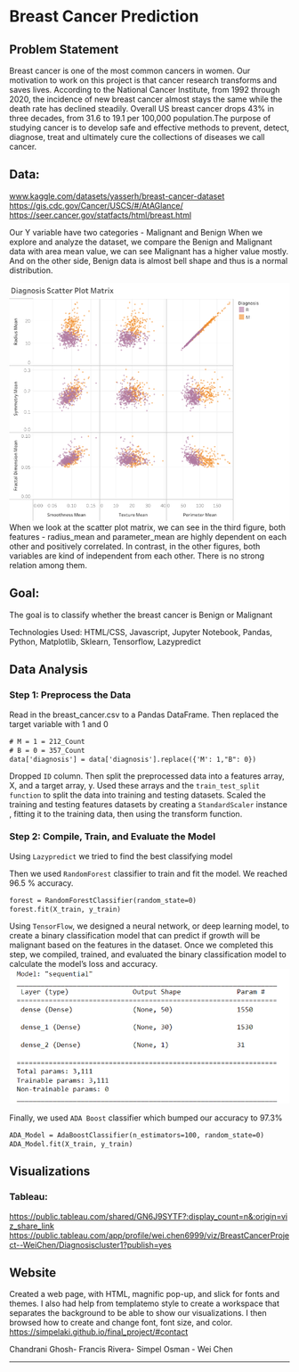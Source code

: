 # Breast Cancer Prediction
## Problem Statement  
Breast cancer is one of the most common cancers in women. Our motivation to work on this project
is that cancer research transforms and saves lives. According to the National Cancer Institute, 
from 1992 through 2020, the incidence of new breast cancer almost stays the same while the death
rate has declined steadily. Overall US breast cancer drops 43% in three decades, from 31.6 to 
19.1 per 100,000 population.The purpose of studying cancer is to develop safe and effective 
methods to prevent, detect, diagnose, treat and ultimately cure the collections of diseases we
call cancer. 

## Data:
www.kaggle.com/datasets/yasserh/breast-cancer-dataset 
https://gis.cdc.gov/Cancer/USCS/#/AtAGlance/ 
https://seer.cancer.gov/statfacts/html/breast.html

Our Y variable have two categories - Malignant and Benign 
When we explore and analyze the dataset, we compare the Benign and Malignant data with area 
mean value, we can see Malignant has a higher value mostly. And on the other side, Benign data 
is almost bell shape and thus is a normal distribution.

![Image_1](Diagnosis_Matrix.png)
When we look at the scatter plot matrix, we can see in the third figure, both features - 
radius_mean and parameter_mean are highly dependent on each other and positively correlated. 
In contrast, in the other figures, both variables are kind of independent from each other. 
There is no strong relation among them.

## Goal:
The goal is to classify whether the breast cancer is Benign or Malignant 

Technologies Used: HTML/CSS, Javascript, Jupyter Notebook, Pandas, Python, Matplotlib,
Sklearn, Tensorflow, Lazypredict

## Data Analysis
### Step 1: Preprocess the Data
Read in the breast_cancer.csv to a Pandas DataFrame.
Then replaced the target variable with 1 and 0
```# Replacing the target (y) class
# M = 1 = 212_Count
# B = 0 = 357_Count
data['diagnosis'] = data['diagnosis'].replace({'M': 1,"B": 0})
```
Dropped ```ID``` column.
Then split the preprocessed data into a features array, X, and a target array, y. Used these
arrays and the ```train_test_split function``` to split the data into training and testing 
datasets. Scaled the training and testing features datasets by creating a ```StandardScaler``` 
instance , fitting it to the training data, then using the transform function.

### Step 2: Compile, Train, and Evaluate the Model

Using ```Lazypredict``` we tried to find the best classifying model

Then we used ```RandomForest``` classifier to train and fit the model. We reached 96.5 %
accuracy.
```
forest = RandomForestClassifier(random_state=0)
forest.fit(X_train, y_train)
```

Using ```TensorFlow```, we designed a neural network, or deep learning model, to create a 
binary classification model that can predict if growth will be malignant based on the features 
in the dataset. Once we completed this step, we compiled, trained, and evaluated the binary 
classification model to calculate the model’s loss and accuracy.
![Image_3](NN_params.png)

Finally, we used ```ADA Boost``` classifier which bumped our accuracy to 97.3%
```# Model classifying using AdaBoost
ADA_Model = AdaBoostClassifier(n_estimators=100, random_state=0)
ADA_Model.fit(X_train, y_train)
```

## Visualizations
### Tableau: 
https://public.tableau.com/shared/GN6J9SYTF?:display_count=n&:origin=viz_share_link 
https://public.tableau.com/app/profile/wei.chen6999/viz/BreastCancerProject--WeiChen/Diagnosiscluster1?publish=yes



## Website
Created a web page, with HTML, magnific pop-up, and slick for fonts and themes. I also had help 
from templatemo style to create a workspace that separates the background to be able to show our
visualizations. I then browsed how to create and change font, font size, and color.
https://simpelaki.github.io/final_project/#contact 


Chandrani Ghosh- Francis Rivera- Simpel Osman - Wei Chen 

-------------------------------------------------------------------------------------------------------------------
